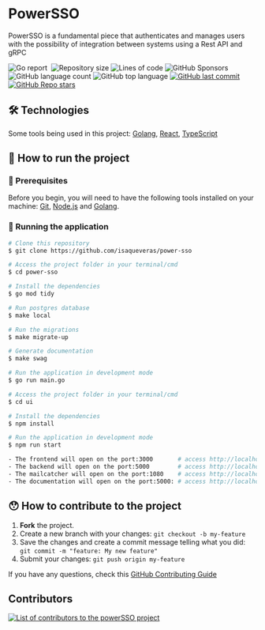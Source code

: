 # PowerSSO
PowerSSO is a fundamental piece that authenticates and manages users with the possibility of integration between systems using a Rest API and gRPC

<p>
  <img alt="Go report" src="https://goreportcard.com/badge/isaqueveras/power-sso">
  <img alt="" src="https://github.com/isaqueveras/power-sso/actions/workflows/go.yml/badge.svg">
  <img alt="Repository size" src="https://img.shields.io/github/languages/top/isaqueveras/power-sso">
  <img alt="Lines of code" src="https://img.shields.io/tokei/lines/github/isaqueveras/power-sso">
  <img alt="GitHub Sponsors" src="https://img.shields.io/github/sponsors/isaqueveras">  
  <img alt="GitHub language count" src="https://img.shields.io/github/languages/count/isaqueveras/power-sso?color=%2304D361">
  <img alt="GitHub top language" src="https://img.shields.io/github/repo-size/isaqueveras/power-sso">
  <a href="https://github.com/isaqueveras/power-sso/commits/main">
    <img alt="GitHub last commit" src="https://img.shields.io/github/last-commit/isaqueveras/power-sso">
  </a>
  <a href="https://github.com/isaqueveras/power-sso/stargazers">
    <img alt="GitHub Repo stars" src="https://img.shields.io/github/stars/isaqueveras/power-sso">
  </a>
</p>

## 🛠 Technologies

Some tools being used in this project: [Golang][golang], [React][reactjs], [TypeScript][typescript]

## 🚀 How to run the project

### 📌 Prerequisites

Before you begin, you will need to have the following tools installed on your machine:
[Git](https://git-scm.com), [Node.js][nodejs] and [Golang][golang].

### 🧭 Running the application

```bash
# Clone this repository
$ git clone https://github.com/isaqueveras/power-sso

# Access the project folder in your terminal/cmd
$ cd power-sso

# Install the dependencies
$ go mod tidy

# Run postgres database
$ make local

# Run the migrations
$ make migrate-up

# Generate documentation
$ make swag

# Run the application in development mode
$ go run main.go

# Access the project folder in your terminal/cmd
$ cd ui

# Install the dependencies
$ npm install

# Run the application in development mode
$ npm run start
```

```bash
- The frontend will open on the port:3000       # access http://localhost:3000
- The backend will open on the port:5000        # access http://localhost:5000
- The mailcatcher will open on the port:1080    # access http://localhost:1080
- The documentation will open on the port:5000: # access http://localhost:5000/swagger/index.html
```
## 😯 How to contribute to the project

1. **Fork** the project.
2. Create a new branch with your changes: `git checkout -b my-feature`
3. Save the changes and create a commit message telling what you did: `git commit -m "feature: My new feature"`
4. Submit your changes: `git push origin my-feature`

If you have any questions, check this [GitHub Contributing Guide](https://github.com/firstcontributions/first-contributions)

## Contributors
<a href="https://github.com/isaqueveras/power-sso/graphs/contributors">
  <img src="https://contributors-img.web.app/image?repo=isaqueveras/power-sso&max=100" alt="List of contributors to the powerSSO project"/>
</a>

[reactjs]: https://reactjs.org
[typescript]: https://www.typescriptlang.org/
[nodejs]: https://nodejs.org/
[vscode]: https://code.visualstudio.com/
[golang]: https://go.dev/
